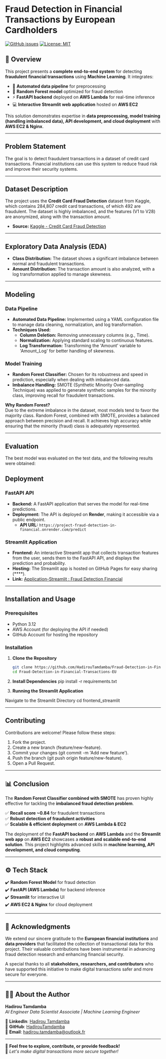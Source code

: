 
# Fraud Detection in Financial Transactions by European Cardholders

[![GitHub issues](https://img.shields.io/github/issues/HadirouTamdamba/Fraud-Detection-in-Financial-Transactions-EU)](https://github.com/HadirouTamdamba/Fraud-Detection-in-Financial-Transactions-EU/issues)
[![License: MIT](https://img.shields.io/badge/License-MIT-yellow.svg)](LICENSE)

## 📌 Overview  
This project presents a **complete end-to-end system** for detecting **fraudulent financial transactions** using **Machine Learning**. It integrates:  
- 🔄 **Automated data pipeline** for preprocessing  
- 🧠 **Random Forest model** optimized for fraud detection  
- ⚡ **FastAPI backend** deployed on **AWS Lambda** for real-time inference  
- 💻 **Interactive Streamlit web application** hosted on **AWS EC2**  

This solution demonstrates expertise in **data preprocessing, model training (handling imbalanced data), API development, and cloud deployment** with **AWS EC2 & Nginx**.  

---

## Problem Statement

The goal is to detect fraudulent transactions in a dataset of credit card transactions. Financial institutions can use this system to reduce fraud risk and improve their security systems.

---

## Dataset Description

The project uses the **Credit Card Fraud Detection** dataset from Kaggle, which contains 284,807 credit card transactions, of which 492 are fraudulent. The dataset is highly imbalanced, and the features (V1 to V28) are anonymized, along with the transaction amount.

- **Source:** [Kaggle - Credit Card Fraud Detection](https://www.kaggle.com/datasets/mlg-ulb/creditcardfraud)

---

## Exploratory Data Analysis (EDA)

- **Class Distribution:** The dataset shows a significant imbalance between normal and fraudulent transactions.
- **Amount Distribution:** The transaction amount is also analyzed, with a log transformation applied to manage skewness.

---

## Modeling

### Data Pipeline
- **Automated Data Pipeline:** Implemented using a YAML configuration file to manage data cleaning, normalization, and log transformation.
- **Techniques Used:** 
  - **Column Deletion:** Removing unnecessary columns (e.g., Time).
  - **Normalization:** Applying standard scaling to continuous features.
  - **Log Transformation:** Transforming the 'Amount' variable to 'Amount_Log' for better handling of skewness.
  
### Model Training
- **Random Forest Classifier:** Chosen for its robustness and speed in prediction, especially when dealing with imbalanced data.
- **Imbalance Handling:** SMOTE (Synthetic Minority Over-sampling Technique) was applied to generate synthetic samples for the minority class, improving recall for fraudulent transactions.
  
**Why Random Forest?**  
Due to the extreme imbalance in the dataset, most models tend to favor the majority class. Random Forest, combined with SMOTE, provides a balanced approach between precision and recall. It achieves high accuracy while ensuring that the minority (fraud) class is adequately represented.

---

## Evaluation

The best model was evaluated on the test data, and the following results were obtained:

## Deployment

### FastAPI API
- **Backend:** A FastAPI application that serves the model for real-time predictions.
- **Deployment:** The API is deployed on **Render**, making it accessible via a public endpoint.
  - **API URL:** `https://project-fraud-detection-in-financial.onrender.com/predict`

### Streamlit Application
- **Frontend:** An interactive Streamlit app that collects transaction features from the user, sends them to the FastAPI API, and displays the prediction and probability.
- **Hosting:** The Streamlit app is hosted on GitHub Pages for easy sharing (****).
- **Link:** [Application-Streamlit : Fraud Detection Financial](http://hadi-fraud-detection.duckdns.org/)

---

## Installation and Usage

### Prerequisites
- Python 3.12 
- AWS Account (for deploying the API if needed)  
- GitHub Account for hosting the repository

### Installation

1. **Clone the Repository**
   ```bash
   git clone https://github.com/HadirouTamdamba/Fraud-Detection-in-Financial-Transactions-EU.git
   cd Fraud-Detection-in-Financial-Transactions-EU

2. **Install Dependencies**
   pip install -r requirements.txt

3. **Running the Streamlit Application**
   
Navigate to the Streamlit Directory
cd frontend_streamlit

--- 

## Contributing
Contributions are welcome! Please follow these steps:
  1. Fork the project.
  2. Create a new branch (feature/new-feature).
  3. Commit your changes (git commit -m 'Add new feature').
  4. Push the branch (git push origin feature/new-feature).
  5. Open a Pull Request.

---

## 📊 Conclusion  
The **Random Forest Classifier combined with SMOTE** has proven highly effective for tackling the **imbalanced fraud detection problem**.  

✅ **Recall score ~0.84** for fraudulent transactions  
✅ **Robust detection of fraudulent activities**  
✅ **Scalable & efficient deployment** on **AWS Lambda & EC2**  

The deployment of the **FastAPI backend** on **AWS Lambda** and the **Streamlit web app** on **AWS EC2** showcases a **robust and scalable end-to-end solution**. This project highlights advanced skills in **machine learning, API development, and cloud computing**.  

---

## ⚙️ Tech Stack  

✔️ **Random Forest Model** for fraud detection  
✔️ **FastAPI (AWS Lambda)** for backend inference  
✔️ **Streamlit** for interactive UI  
✔️ **AWS EC2 & Nginx** for cloud deployment  

---

## 🙏 Acknowledgments  
We extend our sincere gratitude to the **European financial institutions** and **data providers** that facilitated the collection of transactional data for this project. Their valuable contributions have been instrumental in advancing fraud detection research and enhancing financial security.  

A special thanks to all **stakeholders, researchers, and contributors** who have supported this initiative to make digital transactions safer and more secure for everyone.  

---

## 👨‍💻 About the Author  
**Hadirou Tamdamba**  
_AI Engineer Data Scientist Associate | Machine Learning Engineer_  

🔗 **LinkedIn**: [Hadirou Tamdamba](https://www.linkedin.com/in/hadirou-tamdamba/)  
🔗 **GitHub**: [HadirouTamdamba](https://github.com/HadirouTamdamba)  
📧 **Email**: hadirou.tamdamba@outlook.fr  

---

📢 **Feel free to explore, contribute, or provide feedback!**  
🚀 _Let's make digital transactions more secure together!_  




